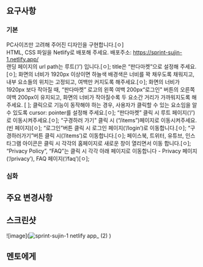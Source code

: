 ## 요구사항

### 기본
 PC사이즈만 고려해 주어진 디자인을 구현합니다.[ㅇ]<br>
 HTML, CSS 파일을 Netlify로 배포해 주세요. 배포주소: https://sprint-sujin-1.netlify.app/<br>
 랜딩 페이지의 url path는 루트(‘/’) 입니다.[ㅇ];
 title은 “판다마켓”으로 설정해 주세요.[ㅇ];
 화면의 너비가 1920px 이상이면 하늘색 배경색은 너비를 꽉 채우도록 채워지고, 내부 요소들의 위치는 고정되고, 여백만 커지도록 해주세요.[ㅇ];
 화면의 너비가 1920px 보다 작아질 때, “판다마켓” 로고의 왼쪽 여백 200px“로그인" 버튼의 오른쪽 여백 200px이 유지되고, 
 화면의 너비가 작아질수록 두 요소간 거리가 가까워지도록 해주세요. [ ];
 클릭으로 기능이 동작해야 하는 경우, 사용자가 클릭할 수 있는 요소임을 알 수 있도록 cursor: pointer를 설정해 주세요.[ㅇ];
 “판다마켓” 클릭 시 루트 페이지(‘/’)로 이동시켜주세요.[ㅇ];
 “구경하러 가기" 클릭 시 (“/items”)페이지로 이동시켜주세요.(빈 페이지)[ㅇ];
 “로그인”버튼 클릭 시 로그인 페이지(‘/login’)로 이동합니다.[ㅇ];
 “구경하러가기”버튼 클릭 시(’/items’)로 이동합니다.[ㅇ];
 페이스북, 트위터, 유튜브, 인스타그램 아이콘은 클릭 시 각각의 홈페이지로 새로운 창이 열리면서 이동 합니다.[ㅇ];
 “Privacy Policy”, “FAQ”는 클릭 시 각각 아래 페이지로 이동합니다 - Privacy 페이지(‘/privacy’), FAQ 페이지(‘/faq’)[ㅇ];

### 심화


## 주요 변경사항


## 스크린샷

![image](![sprint-sujin-1 netlify app_ (2)](https://github.com/user-attachments/assets/7135e536-adde-4cdf-804d-3b6c6a8e85a2)
)

## 멘토에게
